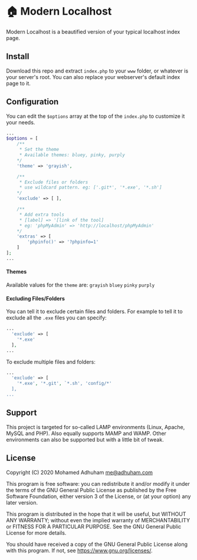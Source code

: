 # 🏠 Modern Localhost
Modern Localhost is a beautified version of your typical localhost index page.

## Install
Download this repo and extract `index.php` to your `www` folder, or whatever is your server's root. You can also replace your webserver's default index page to it.

## Configuration
You can edit the `$options` array at the top of the `index.php` to customize it your needs.
```php
...
$options = [
    /**
     * Set the theme
     * Available themes: bluey, pinky, purply
    */
    'theme' => 'grayish',

    /**
     * Exclude files or folders
     * use wildcard pattern. eg: ['.git*', '*.exe', '*.sh']
    */
    'exclude' => [ ],

    /**
     * Add extra tools 
     * [label] => '[link of the tool]
     * eg: 'phpMyAdmin' => 'http://localhost/phpMyAdmin'
    */
    'extras' => [
	    'phpinfo()' => '?phpinfo=1'
    ]
];
...
```

#### Themes
Available values for the `theme` are: `grayish` `bluey` `pinky` `purply`

#### Excluding Files/Folders
You can tell it to exclude certain files and folders. For example to tell it to exclude all the `.exe` files you can specify:
```php
...
  'exclude' => [
    '*.exe'
  ],
...
```
To exclude multiple files and folders:
```php
...
  'exclude' => [
    '*.exe', '*.git', `*.sh', 'config/*'
  ],
...
```

## Support
This project is targeted for so-called LAMP environments (Linux, Apache, MySQL and PHP). Also equally supports MAMP and WAMP. Other environments can also be supported but with a little bit of tweak.

## License
Copyright (C) 2020 Mohamed Adhuham <me@adhuham.com>

This program is free software: you can redistribute it and/or modify
it under the terms of the GNU General Public License as published by
the Free Software Foundation, either version 3 of the License, or
(at your option) any later version.

This program is distributed in the hope that it will be useful,
but WITHOUT ANY WARRANTY; without even the implied warranty of
MERCHANTABILITY or FITNESS FOR A PARTICULAR PURPOSE.  See the
GNU General Public License for more details.

You should have received a copy of the GNU General Public License
along with this program.  If not, see <https://www.gnu.org/licenses/>.
